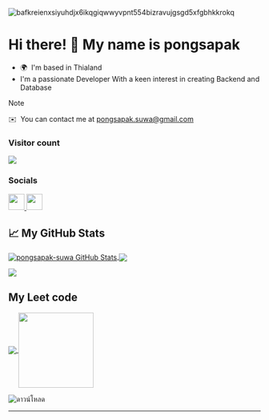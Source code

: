 ![bafkreienxsiyuhdjx6ikqgiqwwyvpnt554bizravujgsgd5xfgbhkkrokq](https://github.com/user-attachments/assets/090474ac-eda4-40e6-ae3c-9fae4600abb1)


Hi there! 👋 My name is pongsapak
=================================================================================================================================

* 🌍  I'm based in Thialand
* I'm a passionate Developer With a keen interest in creating Backend and Database

> [!NOTE]
> ✉️  You can contact me at [pongsapak.suwa@gmail.com](mailto:pongsapak.suwa@gmail.com)

### Visitor count
<img src="https://profile-counter.glitch.me/pongsapak-suwa/count.svg" />

### Socials

<p align="left"> <a href="https://www.github.com/pongsapak-suwa" target="_blank" rel="noreferrer"> <picture> <source media="(prefers-color-scheme: dark)" srcset="https://raw.githubusercontent.com/danielcranney/readme-generator/main/public/icons/socials/github-dark.svg" /> <source media="(prefers-color-scheme: light)" srcset="https://raw.githubusercontent.com/danielcranney/readme-generator/main/public/icons/socials/github.svg" /> <img src="https://raw.githubusercontent.com/danielcranney/readme-generator/main/public/icons/socials/github.svg" width="32" height="32" /> </picture> </a> <a href="https://www.linkedin.com/in/pongsapak-suwandee-a432a2309" target="_blank" rel="noreferrer"> <picture> <source media="(prefers-color-scheme: dark)" srcset="https://raw.githubusercontent.com/danielcranney/readme-generator/main/public/icons/socials/linkedin-dark.svg" /> <source media="(prefers-color-scheme: light)" srcset="https://raw.githubusercontent.com/danielcranney/readme-generator/main/public/icons/socials/linkedin.svg" /> <img src="https://raw.githubusercontent.com/danielcranney/readme-generator/main/public/icons/socials/linkedin.svg" width="32" height="32" /> </picture> </a></p>

## &#x1f4c8; My GitHub Stats

<p><a href="https://github.com/pongsapak-suwa/pongsapak-suwa">
  <img align="center" src="https://github-readme-stats.vercel.app/api?username=pongsapak-suwa&show_icons=true&line_height=28.5&count_private=true&title_color=ffffff&text_color=c9cacc&icon_color=2bbc8a&bg_color=1d1f21&rank_icon=github" alt="pongsapak-suwa GitHub Stats" />
</a>
  
<a href="https://github.com/pongsapak-suwa/pongsapak-suwa">
  <img align="center" src="https://github-readme-stats.vercel.app/api/top-langs/?username=pongsapak-suwa&hide=java,html,tex&title_color=ffffff&text_color=c9cacc&icon_color=2bbc8a&bg_color=1d1f21&langs_count=10&layout=compact" />
</a>
</p>
<a href="https://github.com/pongsapak-suwa/pongsapak-suwa">
  <img align="center" src="https://github-contributor-stats.vercel.app/api?username=pongsapak-suwa&title_color=ffffff&text_color=c9cacc&icon_color=2bbc8a&bg_color=1d1f21&hide_contributor_rank=false&combine_all_yearly_contributions=true&limit=5" />
</a>

## My Leet code

<p><a href="https://github.com/pongsapak-suwa/pongsapak-suwa">
  <img align="center" src=https://leetcard.jacoblin.cool/poiudfg?theme=dark&font=Abel) />
</a>
  <a href="https://github.com/pongsapak-suwa/pongsapak-suwa">
  <img align="center" src=https://github.com/user-attachments/assets/266e85fc-74b8-475b-8858-8662cc063c97 width="150" height="150" />
</a>
</p>

![ดาวน์โหลด](https://github.com/user-attachments/assets/a3002efe-4cdd-42a6-8052-9b9c7d2f81b5)

---
